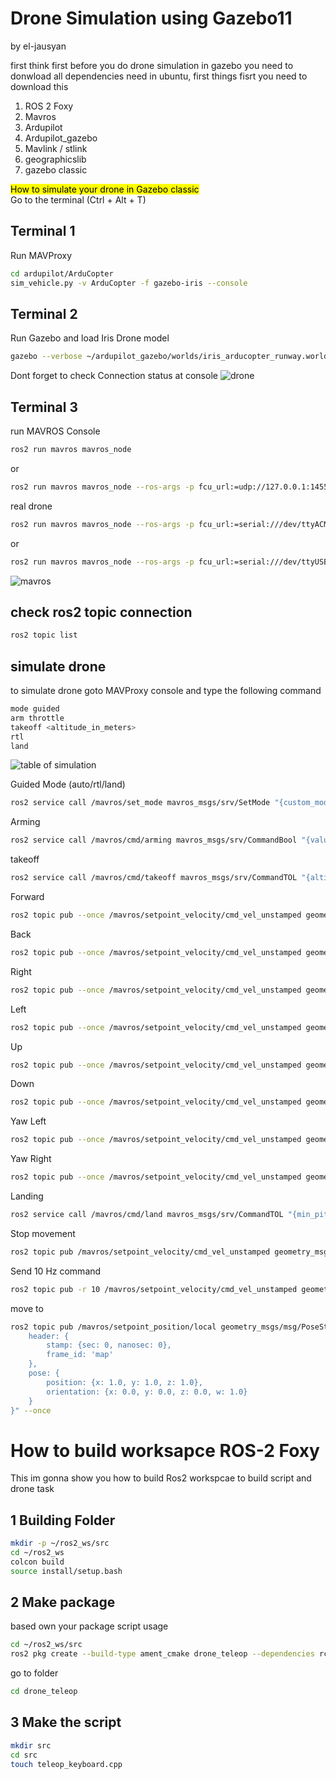 # Drone Simulation using Gazebo11
by el-jausyan

first think first before you do drone simulation in gazebo you need to donwload all dependencies need in ubuntu, first things fisrt you need to download this
1. ROS 2 Foxy
2. Mavros
3. Ardupilot
4. Ardupilot_gazebo
5. Mavlink / stlink
6. geographicslib
7. gazebo classic

<mark>How to simulate your drone in Gazebo classic</mark> <br>
Go to the terminal (Ctrl + Alt + T)

## Terminal 1
Run MAVProxy
```sh
cd ardupilot/ArduCopter
sim_vehicle.py -v ArduCopter -f gazebo-iris --console
```

## Terminal 2
Run Gazebo and load Iris Drone model
```sh
gazebo --verbose ~/ardupilot_gazebo/worlds/iris_arducopter_runway.world
```
Dont forget to check Connection status at console
![drone](s1.png)

## Terminal 3
run MAVROS Console
```sh
ros2 run mavros mavros_node
```
or
```sh
ros2 run mavros mavros_node --ros-args -p fcu_url:=udp://127.0.0.1:14550@14550
```
real drone
```sh
ros2 run mavros mavros_node --ros-args -p fcu_url:=serial:///dev/ttyACM0:57600
```
or
```sh
ros2 run mavros mavros_node --ros-args -p fcu_url:=serial:///dev/ttyUSB0:115200
```

![mavros](s2.png)

## check ros2 topic connection
```sh
ros2 topic list
```
## simulate drone
to simulate drone goto MAVProxy console and type the following command
```sh
mode guided
arm throttle
takeoff <altitude_in_meters>
rtl
land
```
![table of simulation](s3.png)

Guided Mode (auto/rtl/land)
```sh
ros2 service call /mavros/set_mode mavros_msgs/srv/SetMode "{custom_mode: 'guided'}"
```
Arming
```sh
ros2 service call /mavros/cmd/arming mavros_msgs/srv/CommandBool "{value: true}"
```
takeoff
```sh
ros2 service call /mavros/cmd/takeoff mavros_msgs/srv/CommandTOL "{altitude: 1}"
```
Forward
```sh
ros2 topic pub --once /mavros/setpoint_velocity/cmd_vel_unstamped geometry_msgs/msg/Twist "{linear: {x: 1.0, y: 0.0, z: 0.0}, angular: {x: 0.0, y: 0.0, z: 0.0}}"
```
Back
```sh
ros2 topic pub --once /mavros/setpoint_velocity/cmd_vel_unstamped geometry_msgs/msg/Twist "{linear: {x: -1.0, y: 0.0, z: 0.0}, angular: {x: 0.0, y: 0.0, z: 0.0}}"
```
Right
```sh
ros2 topic pub --once /mavros/setpoint_velocity/cmd_vel_unstamped geometry_msgs/msg/Twist "{linear: {x: 0.0, y: -1.0, z: 0.0}, angular: {x: 0.0, y: 0.0, z: 0.0}}"
```
Left
```sh
ros2 topic pub --once /mavros/setpoint_velocity/cmd_vel_unstamped geometry_msgs/msg/Twist "{linear: {x: 0.0, y: 1.0, z: 0.0}, angular: {x: 0.0, y: 0.0, z: 0.0}}"
```
Up
```sh
ros2 topic pub --once /mavros/setpoint_velocity/cmd_vel_unstamped geometry_msgs/msg/Twist "{linear: {x: 0.0, y: 0.0, z: 1.0}, angular: {x: 0.0, y: 0.0, z: 0.0}}"
```
Down
```sh
ros2 topic pub --once /mavros/setpoint_velocity/cmd_vel_unstamped geometry_msgs/msg/Twist "{linear: {x: 0.0, y: 0.0, z: -1.0}, angular: {x: 0.0, y: 0.0, z: 0.0}}"
```
Yaw Left
```sh
ros2 topic pub --once /mavros/setpoint_velocity/cmd_vel_unstamped geometry_msgs/msg/Twist "{linear: {x: 0.0, y: 0.0, z: 0.0}, angular: {x: 0.0, y: 0.0, z: 1.0}}"
```
Yaw Right
```sh
ros2 topic pub --once /mavros/setpoint_velocity/cmd_vel_unstamped geometry_msgs/msg/Twist "{linear: {x: 0.0, y: 0.0, z: 0.0}, angular: {x: 0.0, y: 0.0, z: -1.0}}"
```
Landing
```sh
ros2 service call /mavros/cmd/land mavros_msgs/srv/CommandTOL "{min_pitch: 0.0, yaw: 0.0, latitude: 0.0, longitude: 0.0, altitude: 0.0}"
```
Stop movement
```sh
ros2 topic pub /mavros/setpoint_velocity/cmd_vel_unstamped geometry_msgs/msg/Twist "{linear: {x: 0.0, y: 0.0, z: 0.0}, angular: {x: 0.0, y: 0.0, z: 0.0}}"
```
Send 10 Hz command
```sh
ros2 topic pub -r 10 /mavros/setpoint_velocity/cmd_vel_unstamped geometry_msgs/msg/Twist "{linear: {x: 1.0, y: 0.0, z: 0.0}, angular: {x: 0.0, y: 0.0, z: 0.0}}"
```

move to
```sh
ros2 topic pub /mavros/setpoint_position/local geometry_msgs/msg/PoseStamped "{
    header: {
        stamp: {sec: 0, nanosec: 0},
        frame_id: 'map'
    },
    pose: {
        position: {x: 1.0, y: 1.0, z: 1.0},
        orientation: {x: 0.0, y: 0.0, z: 0.0, w: 1.0}
    }
}" --once
```
# How to build worksapce ROS-2 Foxy
This im gonna show you how to build Ros2 workspcae to build script and drone task
## 1 Building Folder
```sh
mkdir -p ~/ros2_ws/src
cd ~/ros2_ws
colcon build
source install/setup.bash
```
## 2 Make package
based own your package script usage
```sh
cd ~/ros2_ws/src
ros2 pkg create --build-type ament_cmake drone_teleop --dependencies rclcpp geometry_msgs mavros_msgs std_msgs
```
go to folder
```sh
cd drone_teleop
```
## 3 Make the script
```sh
mkdir src
cd src
touch teleop_keyboard.cpp
```
   

